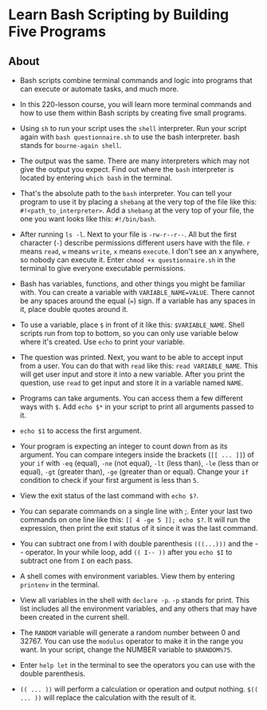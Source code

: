 # Learn Bash Scripting by Building Five Programs

## About

- Bash scripts combine terminal commands and logic into programs that can execute or automate tasks, and much more.
- In this 220-lesson course, you will learn more terminal commands and how to use them within Bash scripts by creating five small programs.

- Using `sh` to run your script uses the `shell` interpreter. Run your script again with `bash questionnaire.sh` to use the bash interpreter. bash stands for `bourne-again shell`.
- The output was the same. There are many interpreters which may not give the output you expect. Find out where the `bash` interpreter is located by entering `which bash` in the terminal.
- That's the absolute path to the `bash` interpreter. You can tell your program to use it by placing a `shebang` at the very top of the file like this: `#!<path_to_interpreter>`. Add a `shebang` at the very top of your file, the one you want looks like this: `#!/bin/bash`.
- After running `ls -l`. Next to your file is `-rw-r--r--`. All but the first character (`-`) describe permissions different users have with the file. `r` means `read`, `w` means `write`, `x` means `execute`. I don't see an x anywhere, so nobody can execute it. Enter `chmod +x questionnaire.sh` in the terminal to give everyone executable permissions.
- Bash has variables, functions, and other things you might be familiar with. You can create a variable with `VARIABLE_NAME=VALUE`. There cannot be any spaces around the equal (`=`) sign. If a variable has any spaces in it, place double quotes around it.
- To use a variable, place `$` in front of it like this: `$VARIABLE_NAME`. Shell scripts run from top to bottom, so you can only use variable below where it's created. Use `echo` to print your variable.
- The question was printed. Next, you want to be able to accept input from a user. You can do that with `read` like this: `read VARIABLE_NAME`. This will get user input and store it into a new variable. After you print the question, use `read` to get input and store it in a variable named `NAME`.
- Programs can take arguments. You can access them a few different ways with `$`. Add `echo $*` in your script to print all arguments passed to it.
- `echo $1` to access the first argument.
- Your program is expecting an integer to count down from as its argument. You can compare integers inside the brackets (`[[ ... ]]`) of your `if` with `-eq` (equal), `-ne` (not equal), `-lt` (less than), `-le` (less than or equal), `-gt` (greater than), `-ge` (greater than or equal). Change your `if` condition to check if your first argument is less than `5`.
- View the exit status of the last command with `echo $?`.
- You can separate commands on a single line with ;. Enter your last two commands on one line like this: `[[ 4 -ge 5 ]]; echo $?`. It will run the expression, then print the exit status of it since it was the last command.
- You can subtract one from I with double parenthesis `(((...)))` and the -- operator. In your while loop, add `(( I-- ))` after you `echo $I` to subtract one from `I` on each pass.
- A shell comes with environment variables. View them by entering `printenv` in the terminal.
- View all variables in the shell with `declare -p`. `-p` stands for print. This list includes all the environment variables, and any others that may have been created in the current shell.
- The `RANDOM` variable will generate a random number between 0 and 32767. You can use the `modulus` operator to make it in the range you want. In your script, change the NUMBER variable to `$RANDOM%75`.
- Enter `help let` in the terminal to see the operators you can use with the double parenthesis.
- `(( ... ))` will perform a calculation or operation and output nothing. `$(( ... ))` will replace the calculation with the result of it.
